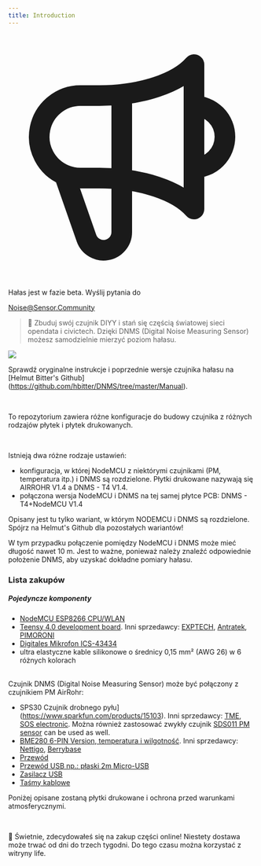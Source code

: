 ```yaml
---
title: Introduction
---
```

 
  <div class="max-w-screen-xl mx-auto pb-5">
    <div class="p-2 rounded-lg bg-indigo-100 shadow-lg sm:p-3">
    <div class="flex items-center">
          <span class="p-2 rounded-lg bg-indigo-500">
            <svg class="h-8 w-8 text-white" fill="none" viewBox="0 0 24 24" stroke="currentColor">
              <path stroke-linecap="round" stroke-linejoin="round" stroke-width="2" d="M11 5.882V19.24a1.76 1.76 0 01-3.417.592l-2.147-6.15M18 13a3 3 0 100-6M5.436 13.683A4.001 4.001 0 017 6h1.832c4.1 0 7.625-1.234 9.168-3v14c-1.543-1.766-5.067-3-9.168-3H7a3.988 3.988 0 01-1.564-.317z" />
            </svg>
          </span>
        <div class="flex-wrap flex">
          <p class="pt-1 text-indigo-700 font-medium">
              Hałas jest w fazie beta. Wyślij pytania do</p></p>
        <a href="mailto:Noise@Sensor.Community" class="ml-1 font-medium underline text-white hover:text-yellow-600">
                Noise@Sensor.Community</a>
        </div>
    </div>
  </div>
</div>


> 🚧 Zbuduj swój czujnik DIYY i stań się częścią światowej sieci opendata i civictech. Dzięki DNMS (Digital Noise Measuring Sensor) możesz samodzielnie mierzyć poziom hałasu.

 <img src="../docs/dnms/dnms-noise-measuring-sensor-kit.jpg" style="display: block; margin: 1em 0"/>


Sprawdź oryginalne instrukcje i poprzednie wersje czujnika hałasu na [Helmut Bitter's Github] (https://github.com/hbitter/DNMS/tree/master/Manual).

<br>

To repozytorium zawiera różne konfiguracje do budowy czujnika z różnych rodzajów płytek i płytek drukowanych.
 
 <br>
 
 Istnieją dwa różne rodzaje ustawień:
 
* konfiguracja, w której NodeMCU z niektórymi czujnikami (PM, temperatura itp.) i DNMS są rozdzielone. Płytki drukowane nazywają się AIRROHR V1.4 a DNMS - T4 V1.4.
* połączona wersja NodeMCU i DNMS na tej samej płytce PCB: DNMS - T4+NodeMCU V1.4
  
 Opisany jest tu tylko wariant, w którym NODEMCU i DNMS są rozdzielone. Spójrz na Helmut's Github dla pozostałych wariantów!
 
  W tym przypadku połączenie pomiędzy NodeMCU i DNMS może mieć długość nawet 10 m. Jest to ważne, ponieważ należy znaleźć odpowiednie położenie DNMS, aby uzyskać dokładne pomiary hałasu.

### Lista zakupów

##### Pojedyncze komponenty
* [NodeMCU ESP8266 CPU/WLAN](https://www.aliexpress.com/wholesale?groupsort=1&SortType=price_asc&SearchText=nodemcu+v3+esp8266+ch340)
* [Teensy 4.0 development board](https://www.pjrc.com/store/teensy40.html). Inni sprzedawcy: [EXPTECH](https://www.exp-tech.de/plattformen/teensy/9596/teensy-4.0-development-board), [Antratek](https://www.antratek.de/teensy-4-0), [PIMORONI](https://shop.pimoroni.com/products/teensy-4-0-development-board)
* [Digitales Mikrofon ICS-43434](https://www.tindie.com/products/onehorse/ics43434-i2s-digital-microphone/)
* ultra elastyczne kable silikonowe o średnicy 0,15 mm² (AWG 26) w 6 różnych kolorach
<br>
Czujnik DNMS (Digital Noise Measuring Sensor) może być połączony z czujnikiem PM AirRohr:

* SPS30 Czujnik drobnego pyłu](https://www.sparkfun.com/products/15103).  Inni sprzedawcy: [TME](https://www.tme.eu/de/details/sps30/gassensoren/sensirion/1-101638-10/?brutto=1), [SOS electronic](https://www.soselectronic.de/products/sensirion/sps30-2-304234). Można również zastosować zwykły czujnik [SDS011 PM sensor](https://de.aliexpress.com/wholesale?catId=0&initiative_id=AS_20200813122806&SearchText=sds011) can be used as well.
* [BME280 6-PIN Version, temperatura i wilgotność](https://www.aliexpress.com/wholesale?catId=0&initiative_id=SB_20200308040440&SearchText=bme280+-5V+%2B3.3V). Inni sprzedawcy: [Nettigo](https://nettigo.eu/products/module-pressure-humidity-and-temperature-sensor-bosch-bme280), [Berrybase](https://www.berrybase.de/bauelemente/sensoren-module/feuchtigkeit/bme680-breakout-board-4in1-sensor-f-252-r-temperatur-luftfeuchtigkeit-luftdruck-und-luftg-252-t)
* [Przewód](http://www.aliexpress.com/wholesale?groupsort=1&SortType=price_asc&SearchText=Dupont+cable+20cm+female-female)
* [Przewód USB np.: płaski 2m Micro-USB](https://www.aliexpress.com/wholesale?catId=0&initiative_id=SB_20200308040708&SearchText=micro+usb+flat+cable+2m)
* [Zasilacz USB](https://www.aliexpress.com/wholesale?catId=0&initiative_id=SB_20200308040834&SearchText=single+micro+usb+eu+power+supply)
* [Taśmy kablowe](https://www.aliexpress.com/wholesale?catId=0&initiative_id=SB_20200308040852&SearchText=cable+straps)

Poniżej opisane zostaną płytki drukowane i ochrona przed warunkami atmosferycznymi.

<br>

🙌 Świetnie, zdecydowałeś się na zakup części online! 
Niestety dostawa może trwać od dni do trzech tygodni. 
Do tego czasu można korzystać z witryny life️.